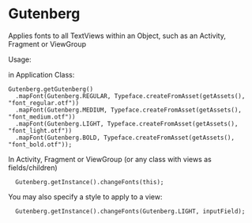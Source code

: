 # Gutenberg

Applies fonts to all TextViews within an Object, such as an Activity, Fragment or ViewGroup

Usage:

in Application Class:

    Gutenberg.getGutenberg()
      .mapFont(Gutenberg.REGULAR, Typeface.createFromAsset(getAssets(), "font_regular.otf"))
      .mapFont(Gutenberg.MEDIUM, Typeface.createFromAsset(getAssets(), "font_medium.otf"))
      .mapFont(Gutenberg.LIGHT, Typeface.createFromAsset(getAssets(), "font_light.otf"))
      .mapFont(Gutenberg.BOLD, Typeface.createFromAsset(getAssets(), "font_bold.otf"));

In Activity, Fragment or ViewGroup (or any class with views as fields/children)
  
      Gutenberg.getInstance().changeFonts(this); 

You may also specify a style to apply to a view:

      Gutenberg.getInstance().changeFonts(Gutenberg.LIGHT, inputField);
